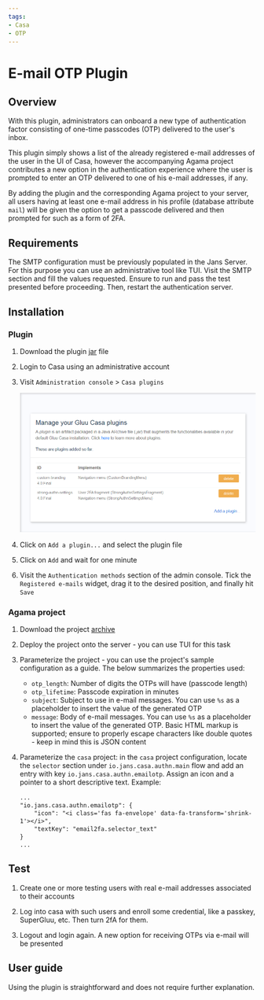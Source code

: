 ```yaml
---
tags:
- Casa
- OTP
---
```



# E-mail OTP Plugin

## Overview 

With this plugin, administrators can onboard a new type of authentication factor consisting of one-time passcodes (OTP) delivered to the user's inbox.

This plugin simply shows a list of the already registered e-mail addresses of the user in the UI of Casa, however the accompanying Agama project contributes a new option in the authentication experience where the user is prompted to enter an OTP delivered to one of his e-mail addresses, if any. 

By adding the plugin and the corresponding Agama project to your server, all users having at least one e-mail address in his profile (database attribute `mail`) will be given the option to get a passcode delivered and then prompted for such as a form of 2FA. 

## Requirements

The SMTP configuration must be previously populated in the Jans Server. For this purpose you can use an administrative tool like TUI. Visit the SMTP section and fill the values requested. Ensure to run and pass the test presented before proceeding. Then, restart the authentication server.

## Installation

### Plugin

1. Download the plugin [jar](https://maven.jans.io/maven/io/jans/casa/plugins/email_2fa/replace-janssen-version/email_2fa-replace-janssen-version-jar-with-dependencies.jar) file

1. Login to Casa using an administrative account

1. Visit `Administration console` > `Casa plugins`

    ![plugins page](../../assets/casa/plugins/plugins314.png)

1. Click on `Add a plugin...` and select the plugin file

1. Click on `Add` and wait for one minute

1. Visit the `Authentication methods` section of the admin console. Tick the `Registered e-mails` widget, drag it to the desired position, and finally hit `Save`

### Agama project

1. Download the project [archive](https://maven.jans.io/maven/io/jans/casa/plugins/email_2fa-agama/replace-janssen-version/email_2fa-agama-replace-janssen-version-project.zip)

1. Deploy the project onto the server - you can use TUI for this task

1. Parameterize the project - you can use the project's sample configuration as a guide. The below summarizes the properties used:

    - `otp_length`: Number of digits the OTPs will have (passcode length)
    - `otp_lifetime`: Passcode expiration in minutes
    - `subject`: Subject to use in e-mail messages. You can use `%s` as a placeholder to insert the value of the generated OTP
    - `message`: Body of e-mail messages. You can use `%s` as a placeholder to insert the value of the generated OTP. Basic HTML markup is supported; ensure to properly escape characters like double quotes - keep in mind this is JSON content  

1. Parameterize the `casa` project: in the `casa` project configuration, locate the `selector` section under `io.jans.casa.authn.main` flow and add an entry with key `io.jans.casa.authn.emailotp`. Assign an icon and a pointer to a short descriptive text. Example:

    ```
    ...
    "io.jans.casa.authn.emailotp": {
        "icon": "<i class='fas fa-envelope' data-fa-transform='shrink-1'></i>",
        "textKey": "email2fa.selector_text"
    }
    ...
    ```

## Test

1. Create one or more testing users with real e-mail addresses associated to their accounts

1. Log into casa with such users and enroll some credential, like a passkey, SuperGluu, etc. Then turn 2fA for them.

1. Logout and login again. A new option for receiving OTPs via e-mail will be presented


## User guide

Using the plugin is straightforward and does not require further explanation.

